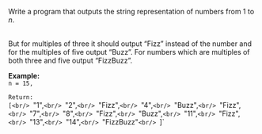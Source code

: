 Write a program that outputs the string representation of numbers from 1 to *n*.<br/><br/>

But for multiples of three it should output “Fizz” instead of the number and for the multiples of five output “Buzz”. For numbers which are multiples of both three and five output “FizzBuzz”.<br/>

__Example:__<br/>
`n = 15,`<br/>

`Return:`<br/>
`[<br/>
    `"1",`<br/>
    `"2",`<br/>
    `"Fizz",`<br/>
    `"4",`<br/>
    `"Buzz",`<br/>
    `"Fizz",`<br/>
    `"7",`<br/>
    `"8",`<br/>
    `"Fizz",`<br/>
    `"Buzz",`<br/>
    `"11",`<br/>
    `"Fizz",`<br/>
    `"13",`<br/>
    `"14",`<br/>
    `"FizzBuzz"`<br/>
`]`

